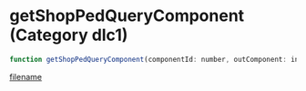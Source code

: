 # getShopPedQueryComponent (Category dlc1)

```js
function getShopPedQueryComponent(componentId: number, outComponent: intPtr): Array
```

[filename](getShopPedQueryComponent_m.md ':include')